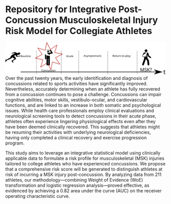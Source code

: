# Repository for Integrative Post-Concussion Musculoskeletal Injury Risk Model for Collegiate Athletes
![timeline](figs/r21_timeline.svg)
Over the past twenty years, the early identification and diagnosis of concussions related to sports activities have significantly improved. Nevertheless, accurately determining when an athlete has fully recovered from a concussion continues to pose a challenge. Concussions can impair cognitive abilities, motor skills, vestibulo-ocular, and cardiovascular functions, and are linked to an increase in both somatic and psychological issues. While health care professionals employ clinical evaluations and neurological screening tools to detect concussions in their acute phase, athletes often experience lingering physiological effects even after they have been deemed clinically recovered. This suggests that athletes might be resuming their activities with underlying neurological deficiencies, having only completed a clinical recovery and exercise progression program.

This study aims to leverage an integrative statistical model using clinically applicable data to formulate a risk profile for musculoskeletal (MSK) injuries tailored to college athletes who have experienced concussions. We propose that a comprehensive risk score will be generated to distinguish athletes at risk of incurring a MSK injury post-concussion. By analyzing data from 211 athletes, our methodology—combining Weight of Evidence (WoE) transformation and logistic regression analysis—proved effective, as evidenced by achieving a 0.82 area under the curve (AUC) on the receiver operating characteristic curve.
